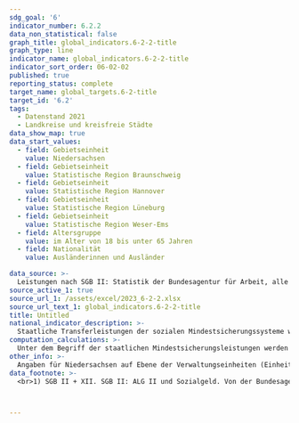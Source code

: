 ```yaml
---
sdg_goal: '6'
indicator_number: 6.2.2
data_non_statistical: false
graph_title: global_indicators.6-2-2-title
graph_type: line
indicator_name: global_indicators.6-2-2-title
indicator_sort_order: 06-02-02
published: true
reporting_status: complete
target_name: global_targets.6-2-title
target_id: '6.2'
tags:
  - Datenstand 2021
  - Landkreise und kreisfreie Städte
data_show_map: true
data_start_values:
  - field: Gebietseinheit
    value: Niedersachsen
  - field: Gebietseinheit
    value: Statistische Region Braunschweig
  - field: Gebietseinheit
    value: Statistische Region Hannover
  - field: Gebietseinheit
    value: Statistische Region Lüneburg
  - field: Gebietseinheit
    value: Statistische Region Weser-Ems
  - field: Altersgruppe
    value: im Alter von 18 bis unter 65 Jahren
  - field: Nationalität
    value: Ausländerinnen und Ausländer

data_source: >-
  Leistungen nach SGB II: Statistik der Bundesagentur für Arbeit, alle weiteren Daten: Statistische Ämter des Bundes und der Länder. Eigene Berechnung LSN.
source_active_1: true
source_url_1: /assets/excel/2023_6-2-2.xlsx
source_url_text_1: global_indicators.6-2-2-title
title: Untitled
national_indicator_description: >-
  Staatliche Transferleistungen der sozialen Mindestsicherungssysteme werden zur Sicherung des Lebensunterhaltes gezahlt. Die Empfängerquote bzw. Mindestsicherungsquote beschreibt die Anzahl der Empfängerinnen und Empfänger von Leistungen je 1 000 Einwohnerinnen und Einwohner (Promille) nach Nationalität, Altersgruppen und Kreisen. Sie ist ein Indikator für die „bekämpfte Armut“ in der Gesellschaft.
computation_calculations: >-
  Unter dem Begriff der staatlichen Mindestsicherungsleistungen werden im Rahmen der Bund-Länder-Arbeitsgruppe „Amtliche Sozialberichterstattung“ folgende Hilfearten zusammengefasst: Leistungen nach dem SGB II (ALG II und Sozialgeld), Sozialhilfe nach dem SGB XII (laufende Hilfe zum Lebensunterhalt außerhalb von Einrichtungen), Grundsicherung im Alter und bei Erwerbsminderung, Regelleistungen nach dem Asylbewerberleistungsgesetz und Leistungen der Kriegsopferfürsorge (laufende Leistungen). Hier sind die Leistungen der Kriegsopferfürsorge nicht enthalten, da sie nicht regionalisierbar sind. Die Daten liegen differenziert nach Geschlecht, Nationalität und Altersgruppen vor.
other_info: >-
  Angaben für Niedersachsen auf Ebene der Verwaltungseinheiten (Einheits- und Samtgemeinden) sind verfügbar in der <a href="https://www1.nls.niedersachsen.de/statistik/default.asp" target="_blank">LSN-Online Datenbank</a> (Statistische Erhebung > 255 Soziale Mindestsicherung). Ausführliche Informationen werden im Rahmen des vom Niedersächsischen Ministerium für Soziales, Gesundheit und Gleichstellung (MS) finanzierten Projekts „Handlungsorientierte Sozialberichterstattung Niedersachsen“ vom LSN zusammengestellt. Methodische Erläuterungen und Ergebnisse für Bund und Länder werden im <a href="http://www.statistikportal.de/de/sbe" target="_blank">Statistik-Portal</a> veröffentlicht.
data_footnote: >-
  <br>1) SGB II + XII. SGB II: ALG II und Sozialgeld. Von der Bundesagentur für Arbeit wurde Mitte 2011 die SGB-II-Statistik revidiert, und zwar rückwirkend ab 2007. Es kann daher zu geringfügigen Abweichungen zu Veröffentlichungen der BA kommen. SGB XII: Hilfe zum Lebensunterhalt außerhalb von Einrichtungen (HLU, nach Wohnort); Grundsicherung im Alter und bei Erwerbsminderung nach dem SGB XII nach Wohnort der Bedarfsgemeinschaft, in- und außerhalb von Einrichtungen; Regelleistungen nach dem Asylbewerberleistungsgesetz (örtliche Träger, nach Wohnort); ohne Kriegsopferfürsorge.							



---
```

